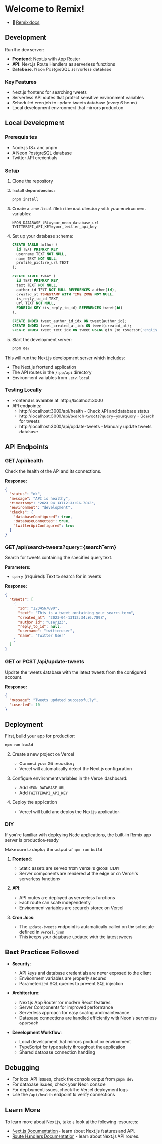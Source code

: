 # Welcome to Remix!

- 📖 [Remix docs](https://remix.run/docs)

## Development

Run the dev server:

- **Frontend**: Next.js with App Router
- **API**: Next.js Route Handlers as serverless functions
- **Database**: Neon PostgreSQL serverless database

### Key Features

- Next.js frontend for searching tweets
- Serverless API routes that protect sensitive environment variables
- Scheduled cron job to update tweets database (every 6 hours)
- Local development environment that mirrors production

## Local Development

### Prerequisites

- Node.js 18+ and pnpm
- A Neon PostgreSQL database
- Twitter API credentials

### Setup

1. Clone the repository
2. Install dependencies:

   ```bash
   pnpm install
   ```

3. Create a `.env.local` file in the root directory with your environment variables:

   ```
   NEON_DATABASE_URL=your_neon_database_url
   TWITTERAPI_API_KEY=your_twitter_api_key
   ```

4. Set up your database schema:

   ```sql
   CREATE TABLE author (
     id TEXT PRIMARY KEY,
     username TEXT NOT NULL,
     name TEXT NOT NULL,
     profile_picture_url TEXT
   );

   CREATE TABLE tweet (
     id TEXT PRIMARY KEY,
     text TEXT NOT NULL,
     author_id TEXT NOT NULL REFERENCES author(id),
     created_at TIMESTAMP WITH TIME ZONE NOT NULL,
     is_reply_to_id TEXT,
     url TEXT NOT NULL,
     FOREIGN KEY (is_reply_to_id) REFERENCES tweet(id)
   );

   CREATE INDEX tweet_author_id_idx ON tweet(author_id);
   CREATE INDEX tweet_created_at_idx ON tweet(created_at);
   CREATE INDEX tweet_text_idx ON tweet USING gin (to_tsvector('english', text));
   ```

5. Start the development server:
   ```bash
   pnpm dev
   ```

This will run the Next.js development server which includes:

- The Next.js frontend application
- The API routes in the `/app/api` directory
- Environment variables from `.env.local`

### Testing Locally

- Frontend is available at: http://localhost:3000
- API endpoints:
  - http://localhost:3000/api/health - Check API and database status
  - http://localhost:3000/api/search-tweets?query=yourquery - Search for tweets
  - http://localhost:3000/api/update-tweets - Manually update tweets database

## API Endpoints

### GET /api/health

Check the health of the API and its connections.

**Response:**

```json
{
  "status": "ok",
  "message": "API is healthy",
  "timestamp": "2023-04-13T12:34:56.789Z",
  "environment": "development",
  "checks": {
    "databaseConfigured": true,
    "databaseConnected": true,
    "twitterApiConfigured": true
  }
}
```

### GET /api/search-tweets?query={searchTerm}

Search for tweets containing the specified query text.

**Parameters:**

- `query` (required): Text to search for in tweets

**Response:**

```json
{
  "tweets": [
    {
      "id": "1234567890",
      "text": "This is a tweet containing your search term",
      "created_at": "2023-04-13T12:34:56.789Z",
      "author_id": "user123",
      "reply_to_id": null,
      "username": "twitteruser",
      "name": "Twitter User"
    }
  ]
}
```

### GET or POST /api/update-tweets

Update the tweets database with the latest tweets from the configured account.

**Response:**

```json
{
  "message": "Tweets updated successfully",
  "inserted": 10
}
```

## Deployment

First, build your app for production:

```sh
npm run build
```

2. Create a new project on Vercel

   - Connect your Git repository
   - Vercel will automatically detect the Next.js configuration

3. Configure environment variables in the Vercel dashboard:

   - Add `NEON_DATABASE_URL`
   - Add `TWITTERAPI_API_KEY`

4. Deploy the application

   - Vercel will build and deploy the Next.js application

### DIY

If you're familiar with deploying Node applications, the built-in Remix app server is production-ready.

Make sure to deploy the output of `npm run build`

1. **Frontend**:

   - Static assets are served from Vercel's global CDN
   - Server components are rendered at the edge or on Vercel's serverless functions

2. **API**:

   - API routes are deployed as serverless functions
   - Each route can scale independently
   - Environment variables are securely stored on Vercel

3. **Cron Jobs**:
   - The `update-tweets` endpoint is automatically called on the schedule defined in `vercel.json`
   - This keeps your database updated with the latest tweets

## Best Practices Followed

- **Security**:

  - API keys and database credentials are never exposed to the client
  - Environment variables are properly secured
  - Parameterized SQL queries to prevent SQL injection

- **Architecture**:

  - Next.js App Router for modern React features
  - Server Components for improved performance
  - Serverless approach for easy scaling and maintenance
  - Database connections are handled efficiently with Neon's serverless approach

- **Development Workflow**:
  - Local development that mirrors production environment
  - TypeScript for type safety throughout the application
  - Shared database connection handling

## Debugging

- For local API issues, check the console output from `pnpm dev`
- For database issues, check your Neon console
- For deployment issues, check the Vercel deployment logs
- Use the `/api/health` endpoint to verify connections

## Learn More

To learn more about Next.js, take a look at the following resources:

- [Next.js Documentation](https://nextjs.org/docs) - learn about Next.js features and API.
- [Route Handlers Documentation](https://nextjs.org/docs/app/building-your-application/routing/route-handlers) - learn about Next.js API routes.
